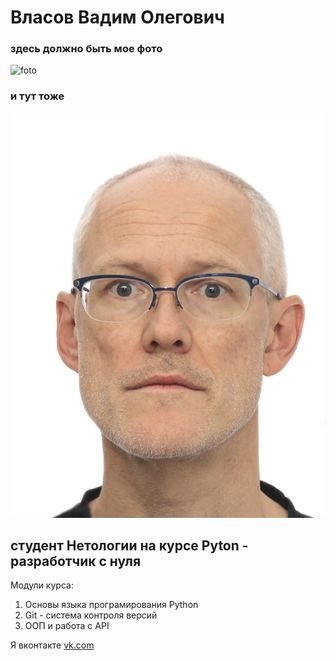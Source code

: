 # Власов Вадим Олегович

### здесь должно быть мое фото

![foto](https://github.com/iwlasov/WlasovPortfolio/assets/166127097/be68f940-e2cc-468b-8a8c-610ad57483d2)

### и тут тоже

![foto](https://github.com/iwlasov/WlasovPortfolio/blob/main/foto.jpg)

## студент Нетологии на курсе Pyton - разработчик с нуля

Модули курса:
  1. Основы языка програмирования Python
  2. Git - система контроля версий
  3. ООП и работа с API

Я вконтакте [vk.com](https://vk.com/id37764871)

